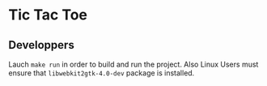 # Tic Tac Toe

## Developpers

Lauch `make run` in order to build and run the project.
Also Linux Users must ensure that `libwebkit2gtk-4.0-dev` package is installed.